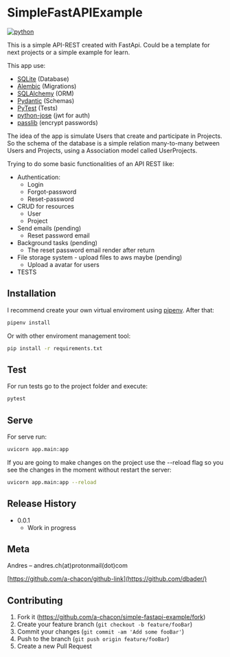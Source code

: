 # SimpleFastAPIExample

[![python](https://img.shields.io/pypi/pyversions/fastapi)]()

This is a simple API-REST created with FastApi. Could be a template for next projects or a simple example for learn.

This app use:

* [SQLite](http://www.sqlite.org/) (Database)
* [Alembic](https://alembic.sqlalchemy.org/en/latest/) (Migrations)
* [SQLAlchemy](https://www.sqlalchemy.org/) (ORM)
* [Pydantic](https://pydantic-docs.helpmanual.io/) (Schemas)
* [PyTest](https://docs.pytest.org/) (Tests)
* [python-jose](https://python-jose.readthedocs.io/en/latest/) (jwt for auth)
* [passlib](https://passlib.readthedocs.io/en/stable/) (encrypt passwords)

The idea of the app is simulate Users that create and participate in Projects. So the schema of the database is a simple relation many-to-many between Users and Projects, using a Association model called UserProjects.

Trying to do some basic functionalities of an API REST like:

* Authentication:
    - Login
    - Forgot-password
    - Reset-password
* CRUD for resources
    - User
    - Project
* Send emails (pending)
    - Reset password email
* Background tasks (pending)
    - The reset password email render after return
* File storage system - upload files to aws maybe (pending)
    - Upload a avatar for users
* TESTS



## Installation

I recommend create your own virtual enviroment using [pipenv](https://pipenv.pypa.io). After that:

```bash
pipenv install
```

Or with other enviroment management tool:

```bash
pip install -r requirements.txt
```

## Test

For run tests go to the project folder and execute:

```bash
pytest
```

## Serve

For serve run:

```bash
uvicorn app.main:app
```

If you are going to make changes on the project use the --reload flag so you see the changes in the moment without restart the server:

```bash
uvicorn app.main:app --reload
```


## Release History

* 0.0.1
    * Work in progress

## Meta

Andres – andres.ch(at)protonmail(dot)com


[https://github.com/a-chacon/github-link](https://github.com/dbader/)

## Contributing

1. Fork it (<https://github.com/a-chacon/simple-fastapi-example/fork>)
2. Create your feature branch (`git checkout -b feature/fooBar`)
3. Commit your changes (`git commit -am 'Add some fooBar'`)
4. Push to the branch (`git push origin feature/fooBar`)
5. Create a new Pull Request
